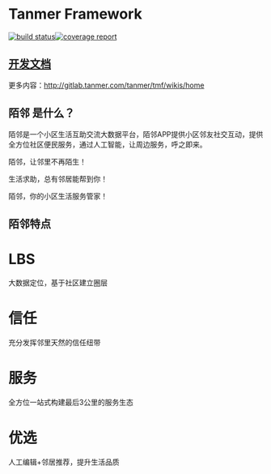# Tanmer Framework
[![build status](http://gitlab.tanmer.com/tm-framework/tmf/badges/master/build.svg)](http://gitlab.tanmer.com/tm-framework/tmf/commits/master)[![coverage report](http://gitlab.tanmer.com/tm-framework/tmf/badges/master/coverage.svg)](http://gitlab.tanmer.com/tm-framework/tmf/commits/master)

## [开发文档](dev_doc.md)

更多内容：http://gitlab.tanmer.com/tanmer/tmf/wikis/home

## 陌邻 是什么？

陌邻是一个小区生活互助交流大数据平台，陌邻APP提供小区邻友社交互动，提供全方位社区便民服务，通过人工智能，让周边服务，呼之即来。

陌邻，让邻里不再陌生！

生活求助，总有邻居能帮到你！

陌邻，你的小区生活服务管家！


## 陌邻特点


# LBS


大数据定位，基于社区建立圈层


# 信任


充分发挥邻里天然的信任纽带


# 服务


全方位一站式构建最后3公里的服务生态


# 优选


人工编辑+邻居推荐，提升生活品质

